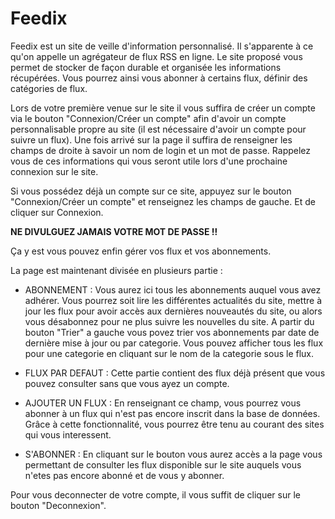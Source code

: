 # Feedix

Feedix est un site de veille d'information personnalisé. Il s'apparente à ce qu'on appelle un agrégateur de flux RSS en ligne. Le site proposé vous permet de stocker de façon durable et organisée les informations récupérées. Vous pourrez ainsi vous abonner à certains flux, définir des catégories de flux.

Lors de votre première venue sur le site il vous suffira de créer un compte via le bouton "Connexion/Créer un compte" afin d'avoir un compte personnalisable propre au site (il est nécessaire d'avoir un compte pour suivre un flux). Une fois arrivé sur la page il suffira de renseigner les champs de droite à savoir un nom de login et un mot de passe. Rappelez vous de ces informations qui vous seront utile lors d'une prochaine connexion sur le site.


Si vous possédez déjà un compte sur ce site, appuyez sur le bouton "Connexion/Créer un compte" et renseignez les champs de gauche. Et de cliquer sur Connexion.


**NE DIVULGUEZ JAMAIS VOTRE MOT DE PASSE !!**


Ça y est vous pouvez enfin gérer vos flux et vos abonnements.

La page est maintenant divisée en plusieurs partie :

- ABONNEMENT : Vous aurez ici tous les abonnements auquel vous avez adhérer. Vous pourrez soit lire les différentes actualités du site, mettre à jour les flux pour avoir accès aux dernières nouveautés du site, ou alors vous désabonnez pour ne plus suivre les nouvelles du site.
          A partir du bouton "Trier" a gauche vous povez trier vos abonnements par date de dernière mise à jour ou par categorie. Vous pouvez afficher tous les flux pour une categorie en cliquant sur le nom de la categorie sous le flux.

- FLUX PAR DEFAUT : Cette partie contient des flux déjà présent que vous pouvez consulter sans que vous ayez un compte.

- AJOUTER UN FLUX : En renseignant ce champ, vous pourrez vous abonner à un flux qui n'est pas encore inscrit dans la base de données. Grâce à cette fonctionnalité, vous pourrez être tenu au courant des sites qui vous interessent.

- S'ABONNER : En cliquant sur le bouton vous aurez accès a la page vous permettant de consulter les flux disponible sur le site auquels vous n'etes pas encore abonné et de vous y abonner.

Pour vous deconnecter de votre compte, il vous suffit de cliquer sur le bouton "Deconnexion".
